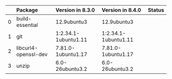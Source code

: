 <!-- markdown-link-check-disable -->

|    | Package              | Version in 8.3.0     | Version in 8.4.0     | Status   |
|---:|:---------------------|:---------------------|:---------------------|:---------|
|  0 | build-essential      | 12.9ubuntu3          | 12.9ubuntu3          |          |
|  1 | git                  | 1:2.34.1-1ubuntu1.11 | 1:2.34.1-1ubuntu1.11 |          |
|  2 | libcurl4-openssl-dev | 7.81.0-1ubuntu1.17   | 7.81.0-1ubuntu1.17   |          |
|  3 | unzip                | 6.0-26ubuntu3.2      | 6.0-26ubuntu3.2      |          |